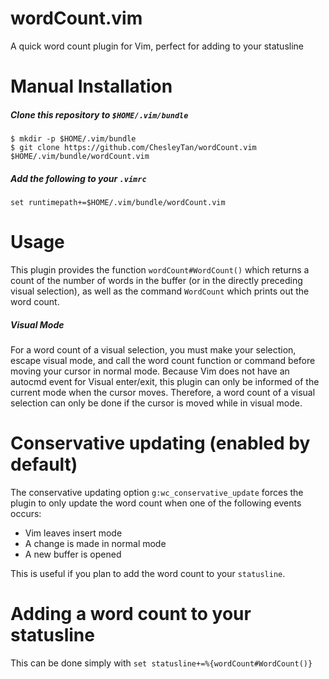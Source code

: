 wordCount.vim
=============

A quick word count plugin for Vim, perfect for adding to your statusline

# Manual Installation
##### Clone this repository to `$HOME/.vim/bundle`  
`$ mkdir -p $HOME/.vim/bundle`  
`$ git clone https://github.com/ChesleyTan/wordCount.vim $HOME/.vim/bundle/wordCount.vim`  

##### Add the following to your `.vimrc`  
`set runtimepath+=$HOME/.vim/bundle/wordCount.vim`

# Usage
This plugin provides the function `wordCount#WordCount()` which returns a count of the number of words in the buffer (or in the directly preceding visual selection), as well as the command `WordCount` which prints out the word count.  

##### Visual Mode
For a word count of a visual selection, you must make your selection, escape visual mode, and call the word count function or command before moving your cursor in normal mode. Because Vim does not have an autocmd event for Visual enter/exit, this plugin can only be informed of the current mode when the cursor moves.  Therefore, a word count of a visual selection can only be done if the cursor is moved while in visual mode. 

# Conservative updating (enabled by default)
The conservative updating option `g:wc_conservative_update` forces the plugin to only update the word count when one of the following events occurs:
* Vim leaves insert mode
* A change is made in normal mode
* A new buffer is opened

This is useful if you plan to add the word count to your `statusline`.

# Adding a word count to your statusline
This can be done simply with `set statusline+=%{wordCount#WordCount()}`

